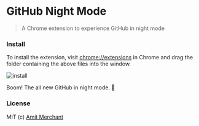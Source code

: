 GitHub Night Mode
=================
> A Chrome extension to experience GitHub in night mode

### Install

To install the extension, visit [chrome://extensions](chrome://extensions) in Chrome and drag the folder containing the above files into the window.

![install](https://raw.githubusercontent.com/amitmerchant1990/github-night-mode/master/res/github-night-mode-install.gif)

Boom! The all new GitHub in night mode. :tada:

### License

MIT (c) [Amit Merchant](https://www.amitmerchant.com/)
